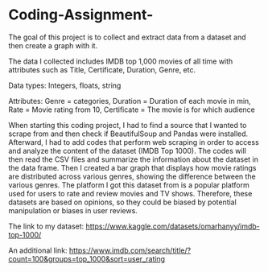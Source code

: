 # Coding-Assignment-
The goal of this project is to collect and extract data from a dataset and then create a graph with it. 

The data I collected includes IMDB top 1,000 movies of all time with attributes such as Title, Certificate, Duration, Genre, etc.

Data types: Integers, floats, string


Attributes: Genre = categories, Duration = Duration of each movie in min, Rate = Movie rating from 10, Certificate = The movie is for which audience

When starting this coding project, I had to find a source that I wanted to scrape from and then check if  BeautifulSoup and Pandas were installed. Afterward, I had to add codes that perform web scraping in order to access and analyze the content of the dataset (IMDB Top 1000). The codes will then read the CSV files and summarize the information about the dataset in the data frame. Then I created a bar graph that displays how movie ratings are distributed across various genres, showing the difference between the various genres. 
The platform I got this dataset from is a popular platform used for users to rate and review movies and TV shows. Therefore, these datasets are based on opinions, so they could be biased by potential manipulation or biases in user reviews. 

The link to my dataset: https://www.kaggle.com/datasets/omarhanyy/imdb-top-1000/

An additional link: https://www.imdb.com/search/title/?count=100&groups=top_1000&sort=user_rating

